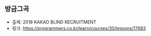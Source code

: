 ## 방금그곡

- 출제: 2018 KAKAO BLIND RECRUITMENT
- 링크: https://programmers.co.kr/learn/courses/30/lessons/17683
